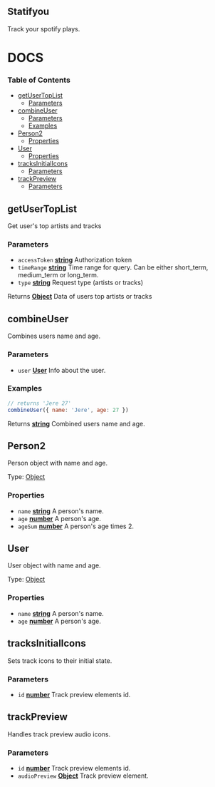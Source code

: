 ## Statifyou

Track your spotify plays.

# DOCS

<!-- Generated by documentation.js. Update this documentation by updating the source code. -->

### Table of Contents

-   [getUserTopList](#getusertoplist)
    -   [Parameters](#parameters)
-   [combineUser](#combineuser)
    -   [Parameters](#parameters-1)
    -   [Examples](#examples)
-   [Person2](#person2)
    -   [Properties](#properties)
-   [User](#user)
    -   [Properties](#properties-1)
-   [tracksInitialIcons](#tracksinitialicons)
    -   [Parameters](#parameters-2)
-   [trackPreview](#trackpreview)
    -   [Parameters](#parameters-3)

## getUserTopList

Get user's top artists and tracks

### Parameters

-   `accessToken` **[string](https://developer.mozilla.org/docs/Web/JavaScript/Reference/Global_Objects/String)** Authorization token
-   `timeRange` **[string](https://developer.mozilla.org/docs/Web/JavaScript/Reference/Global_Objects/String)** Time range for query. Can be either short_term, medium_term or long_term.
-   `type` **[string](https://developer.mozilla.org/docs/Web/JavaScript/Reference/Global_Objects/String)** Request type (artists or tracks)

Returns **[Object](https://developer.mozilla.org/docs/Web/JavaScript/Reference/Global_Objects/Object)** Data of users top artists or tracks

## combineUser

Combines users name and age.

### Parameters

-   `user` **[User](#user)** Info about the user.

### Examples

```javascript
// returns 'Jere 27'
combineUser({ name: 'Jere', age: 27 })
```

Returns **[string](https://developer.mozilla.org/docs/Web/JavaScript/Reference/Global_Objects/String)** Combined users name and age.

## Person2

Person object with name and age.

Type: [Object](https://developer.mozilla.org/docs/Web/JavaScript/Reference/Global_Objects/Object)

### Properties

-   `name` **[string](https://developer.mozilla.org/docs/Web/JavaScript/Reference/Global_Objects/String)** A person's name.
-   `age` **[number](https://developer.mozilla.org/docs/Web/JavaScript/Reference/Global_Objects/Number)** A person's age.
-   `ageSum` **[number](https://developer.mozilla.org/docs/Web/JavaScript/Reference/Global_Objects/Number)** A person's age times 2.

## User

User object with name and age.

Type: [Object](https://developer.mozilla.org/docs/Web/JavaScript/Reference/Global_Objects/Object)

### Properties

-   `name` **[string](https://developer.mozilla.org/docs/Web/JavaScript/Reference/Global_Objects/String)** A person's name.
-   `age` **[number](https://developer.mozilla.org/docs/Web/JavaScript/Reference/Global_Objects/Number)** A person's age.

## tracksInitialIcons

Sets track icons to their initial state.

### Parameters

-   `id` **[number](https://developer.mozilla.org/docs/Web/JavaScript/Reference/Global_Objects/Number)** Track preview elements id.

## trackPreview

Handles track preview audio icons.

### Parameters

-   `id` **[number](https://developer.mozilla.org/docs/Web/JavaScript/Reference/Global_Objects/Number)** Track preview elements id.
-   `audioPreview` **[Object](https://developer.mozilla.org/docs/Web/JavaScript/Reference/Global_Objects/Object)** Track preview element.
